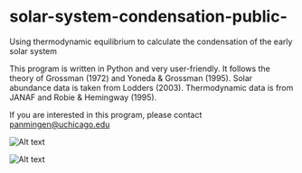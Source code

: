 # solar-system-condensation-public-
Using thermodynamic equilibrium to calculate the condensation of the early solar system

This program is written in Python and very user-friendly. It follows the theory of Grossman (1972) and Yoneda & Grossman (1995). Solar abundance data is taken from Lodders (2003). Thermodynamic data is from JANAF and Robie & Hemingway (1995).

If you are interested in this program, please contact panmingen@uchicago.edu

![Alt text](https://raw.githubusercontent.com/mingen-pan/solar-system-condensation-public-/master/path/to/condensate_example.png)

![Alt text](/relative/path/to/condensate_example.png)
